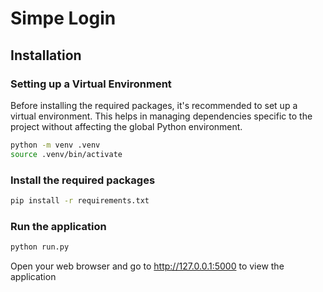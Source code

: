 # Simpe Login

## Installation


### Setting up a Virtual Environment

Before installing the required packages, it's recommended to set up a virtual environment. This helps in managing dependencies specific to the project without affecting the global Python environment.
```bash
python -m venv .venv
source .venv/bin/activate
```

### Install the required packages

```bash
pip install -r requirements.txt
```

### Run the application

```bash
python run.py
```

Open your web browser and go to http://127.0.0.1:5000 to view the application
